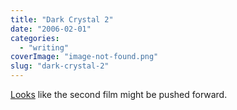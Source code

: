 ```yaml
---
title: "Dark Crystal 2"
date: "2006-02-01"
categories: 
  - "writing"
coverImage: "image-not-found.png"
slug: "dark-crystal-2"
---
```


[Looks](http://www.scifi.com/scifiwire/index.php?category=3&id=34445) like the second film might be pushed forward.
